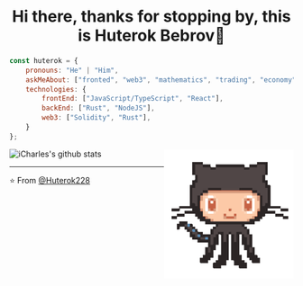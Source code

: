 
<h1 align="center">Hi there, thanks for stopping by, this is Huterok Bebrov🐸</h1>



```javascript
const huterok = {
    pronouns: "He" | "Him",
    askMeAbout: ["fronted", "web3", "mathematics", "trading", "economy"],
    technologies: {
        frontEnd: ["JavaScript/TypeScript", "React"],
        backEnd: ["Rust", "NodeJS"],
        web3: ["Solidity", "Rust"],
    }
};
```
<div><img align='right' src="https://raw.githubusercontent.com/iCharlesZ/FigureBed/master/img/octocat.gif" width="230"></div>

![iCharles's github stats](https://github-readme-stats.vercel.app/api?username=Huterok228&hide=contribs,prs&count_private=true&show_icons=true)


---

⭐️ From [@Huterok228](https://github.com/Huterok228)
